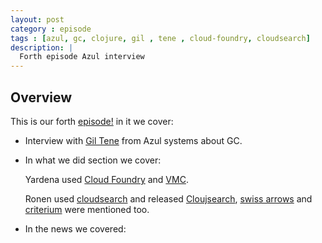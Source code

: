 ```yaml
---
layout: post
category : episode
tags : [azul, gc, clojure, gil , tene , cloud-foundry, cloudsearch]
description: |
  Forth episode Azul interview
---
```


## Overview 

This is our forth [episode!]() in it we cover:

 * Interview with [Gil Tene](http://www.azulsystems.com/blog/author/gil) from Azul systems about GC.

 * In what we did section we cover: 

    Yardena used [Cloud Foundry](http://cloudfoundry.org/) and  [VMC](http://docs.cloudfoundry.com/tools/vmc/installing-vmc.html/).

    Ronen used [cloudsearch](http://aws.amazon.com/cloudsearch/) and released [Cloujsearch](https://github.com/gingersoftware/cloujsearch), [swiss arrows](https://github.com/rplevy/swiss-arrows) and [criterium](https://github.com/hugoduncan/criterium) were mentioned too.

 * In the news we covered: 


